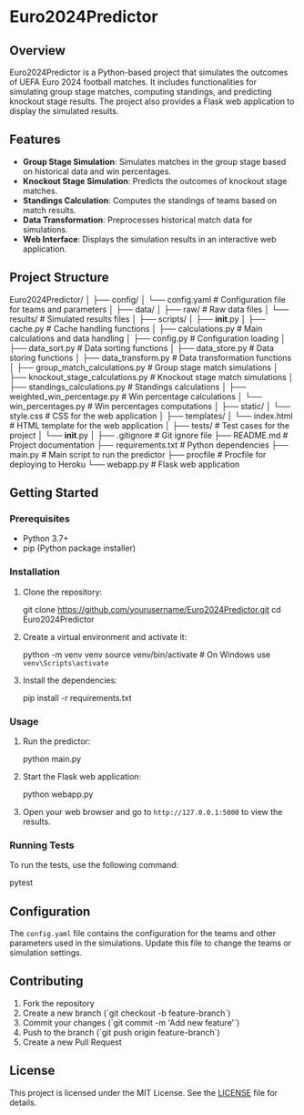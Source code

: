 
# Euro2024Predictor

## Overview
Euro2024Predictor is a Python-based project that simulates the outcomes of UEFA Euro 2024 football matches. It includes functionalities for simulating group stage matches, computing standings, and predicting knockout stage results. The project also provides a Flask web application to display the simulated results.

## Features
- **Group Stage Simulation**: Simulates matches in the group stage based on historical data and win percentages.
- **Knockout Stage Simulation**: Predicts the outcomes of knockout stage matches.
- **Standings Calculation**: Computes the standings of teams based on match results.
- **Data Transformation**: Preprocesses historical match data for simulations.
- **Web Interface**: Displays the simulation results in an interactive web application.

## Project Structure

Euro2024Predictor/
│
├── config/
│   └── config.yaml              # Configuration file for teams and parameters
│
├── data/
│   ├── raw/                     # Raw data files
│   └── results/                 # Simulated results files
│
├── scripts/
│   ├── __init__.py
│   ├── cache.py                 # Cache handling functions
│   ├── calculations.py          # Main calculations and data handling
│   ├── config.py                # Configuration loading
│   ├── data_sort.py             # Data sorting functions
│   ├── data_store.py            # Data storing functions
│   ├── data_transform.py        # Data transformation functions
│   ├── group_match_calculations.py # Group stage match simulations
│   ├── knockout_stage_calculations.py # Knockout stage match simulations
│   ├── standings_calculations.py # Standings calculations
│   ├── weighted_win_percentage.py # Win percentage calculations
│   └── win_percentages.py       # Win percentages computations
│
├── static/
│   └── style.css                # CSS for the web application
│
├── templates/
│   └── index.html               # HTML template for the web application
│
├── tests/                       # Test cases for the project
│   └── __init__.py
│
├── .gitignore                   # Git ignore file
├── README.md                    # Project documentation
├── requirements.txt             # Python dependencies
├── main.py                      # Main script to run the predictor
├── procfile                     # Procfile for deploying to Heroku
└── webapp.py                    # Flask web application

## Getting Started

### Prerequisites
- Python 3.7+
- pip (Python package installer)


### Installation
1. Clone the repository:
   
   git clone https://github.com/yourusername/Euro2024Predictor.git
   cd Euro2024Predictor

2. Create a virtual environment and activate it:
   
   python -m venv venv
   source venv/bin/activate  # On Windows use `venv\Scripts\activate`

3. Install the dependencies:
   
   pip install -r requirements.txt

### Usage
1. Run the predictor:
   
   python main.py

2. Start the Flask web application:
   
   python webapp.py

3. Open your web browser and go to `http://127.0.0.1:5000` to view the results.

### Running Tests
To run the tests, use the following command:

pytest

## Configuration
The `config.yaml` file contains the configuration for the teams and other parameters used in the simulations. Update this file to change the teams or simulation settings.

## Contributing
1. Fork the repository
2. Create a new branch (\`git checkout -b feature-branch\`)
3. Commit your changes (\`git commit -m 'Add new feature'\`)
4. Push to the branch (\`git push origin feature-branch\`)
5. Create a new Pull Request

## License
This project is licensed under the MIT License. See the [LICENSE](LICENSE) file for details.
